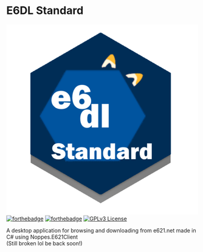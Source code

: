 # E6DL Standard

![alt text](https://github.com/Lapfox17/E6DL-Standard/blob/main/e6dlstandardlogo.png?raw=true)</br>
[![forthebadge](https://forthebadge.com/images/badges/fuck-it-ship-it.svg)](https://forthebadge.com)
[![forthebadge](https://forthebadge.com/images/badges/built-with-love.svg)](https://forthebadge.com)
[![GPLv3 License](https://img.shields.io/badge/License-GPL%20v3-yellow.svg)](https://opensource.org/licenses/)</br>

A desktop application for browsing and downloading from e621.net made in C# using Noppes.E621Client</br>
(Still broken lol be back soon!)

